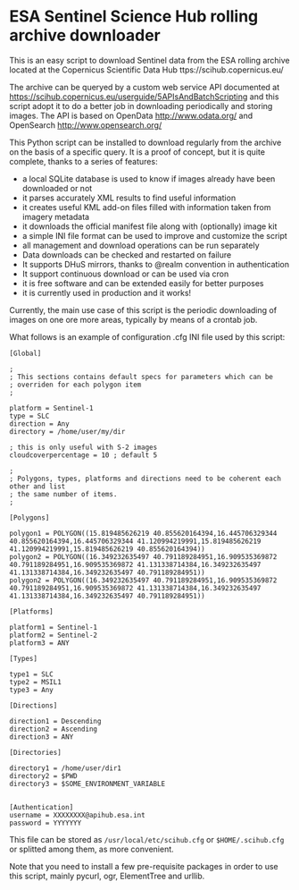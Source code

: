 ESA Sentinel Science Hub rolling archive downloader
===================================================

This is an easy script to download Sentinel data from the ESA rolling archive
located at the Copernicus Scientific Data Hub ttps://scihub.copernicus.eu/

The archive can be queryed by a custom web service API documented at
https://scihub.copernicus.eu/userguide/5APIsAndBatchScripting
and this script adopt it to do a better job in downloading periodically
and storing images. The API is based on OpenData http://www.odata.org/
and OpenSearch http://www.opensearch.org/

This Python script can be installed to download regularly from the
archive on the basis of a specific query. It is a proof of concept,
but it is quite complete, thanks to a series of features:

 * a local SQLite database is used to know if images already have
   been downloaded or not
 * it parses accurately XML results to find useful information
 * it creates useful KML add-on files filled with information taken from imagery metadata
 * it downloads the official manifest file along with (optionally) image kit
 * a simple INI file format can be used to improve and customize
   the script
 * all management and download operations can be run separately
 * Data downloads can be checked and restarted on failure
 * It supports DHuS mirrors, thanks to @realm convention in authentication
 * It support continuous download or can be used via cron
 * it is free software and can be extended easily for better purposes
 * it is currently used in production and it works!

Currently, the main use case of this script is the periodic downloading
of images on one ore more areas, typically by means of a crontab job.

What follows is an example of configuration .cfg INI file used by this script:

	[Global]

	;
	; This sections contains default specs for parameters which can be
	; overriden for each polygon item
	;

	platform = Sentinel-1
	type = SLC
	direction = Any
	directory = /home/user/my/dir

	; this is only useful with S-2 images
	cloudcoverpercentage = 10 ; default 5

	;
	; Polygons, types, platforms and directions need to be coherent each other and list
	; the same number of items.
	;
	
	[Polygons]
	
	polygon1 = POLYGON((15.819485626219 40.855620164394,16.445706329344 40.855620164394,16.445706329344 41.120994219991,15.819485626219 41.120994219991,15.819485626219 40.855620164394))
	polygon2 = POLYGON((16.349232635497 40.791189284951,16.909535369872 40.791189284951,16.909535369872 41.131338714384,16.349232635497 41.131338714384,16.349232635497 40.791189284951))
	polygon2 = POLYGON((16.349232635497 40.791189284951,16.909535369872 40.791189284951,16.909535369872 41.131338714384,16.349232635497 41.131338714384,16.349232635497 40.791189284951))
	
	[Platforms]

	platform1 = Sentinel-1
	platform2 = Sentinel-2
	platform3 = ANY

	[Types]
	
	type1 = SLC
	type2 = MSIL1
	type3 = Any
	
	[Directions]
	
	direction1 = Descending
	direction2 = Ascending
	direction3 = ANY

	[Directories]

	directory1 = /home/user/dir1
	directory2 = $PWD
	directory3 = $SOME_ENVIRONMENT_VARIABLE

	
	[Authentication]
	username = XXXXXXXX@apihub.esa.int
	password = YYYYYYY

This file can be stored as `/usr/local/etc/scihub.cfg` or `$HOME/.scihub.cfg` or
splitted among them, as more convenient.
   
Note that you need to install a few pre-requisite packages in order to use this script,
mainly pycurl, ogr, ElementTree and urllib.

